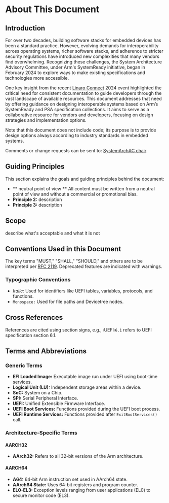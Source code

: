 <!--SPDX-License-Identifier: CC-BY-SA-4.0-->

# About This Document

## Introduction

For over two decades, building software stacks for embedded devices has been a standard practice. However, evolving demands for interoperability across operating systems, richer software stacks, and adherence to stricter security regulations have introduced new complexities that many vendors find overwhelming. Recognizing these challenges, the System Architecture Advisory Committee, under Arm's SystemReady initiative, began in February 2024 to explore ways to make existing specifications and technologies more accessible.

One key insight from the recent [Linaro Connect](https://www.linaro.org/connect/) 2024 event highlighted the critical need for consistent documentation to guide developers through the vast landscape of available resources. This document addresses that need by offering guidance on designing interoperable systems based on Arm’s SystemReady and PSA specification collections. It aims to serve as a collaborative resource for vendors and developers, focusing on design strategies and implementation options.

Note that this document does not include code; its purpose is to provide design options always according to industry standards in embedded systems.

Comments or change requests can be sent to: [SystemArchAC chair](mailto:sac-rich-iot-edge-chair@arm.causewaynow.com)

## Guiding Principles

This section explains the goals and guiding principles behind the document:

- ** neutral point of view **  All content must be written from a neutral point of view and without a commercial or promotional bias.  
- **Principle 2:** description  
- **Principle 3:** description  


## Scope

describe what's acceptable and what it is not

## Conventions Used in this Document

The key terms "MUST," "SHALL," "SHOULD," and others are to be interpreted per [RFC 2119](https://www.rfc-editor.org/rfc/rfc2119). Deprecated features are indicated with warnings.

### Typographic Conventions

- *Italic:* Used for identifiers like UEFI tables, variables, protocols, and functions.  
- `Monospace:` Used for file paths and Devicetree nodes.

## Cross References

References are cited using section signs, e.g., :UEFI:`6.1` refers to UEFI specification section 6.1.

## Terms and Abbreviations

### Generic Terms

- **EFI Loaded Image:** Executable image run under UEFI using boot-time services.  
- **Logical Unit (LU):** Independent storage areas within a device.  
- **SoC:** System on a Chip.  
- **SPI:** Serial Peripheral Interface.  
- **UEFI:** Unified Extensible Firmware Interface.  
- **UEFI Boot Services:** Functions provided during the UEFI boot process.  
- **UEFI Runtime Services:** Functions provided after `ExitBootServices()` call.

### Architecture-Specific Terms

#### AARCH32

- **AArch32:** Refers to all 32-bit versions of the Arm architecture.

#### AARCH64

- **A64:** 64-bit Arm instruction set used in AArch64 state.  
- **AArch64 State:** Uses 64-bit registers and program counter.  
- **EL0-EL3:** Exception levels ranging from user applications (EL0) to secure monitor code (EL3).

